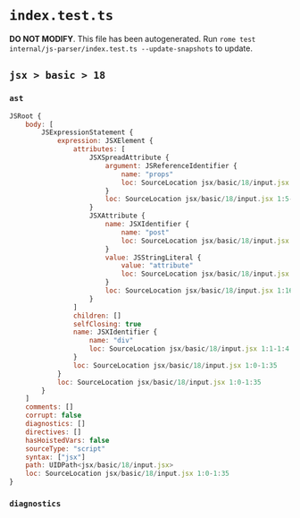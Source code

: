 # `index.test.ts`

**DO NOT MODIFY**. This file has been autogenerated. Run `rome test internal/js-parser/index.test.ts --update-snapshots` to update.

## `jsx > basic > 18`

### `ast`

```javascript
JSRoot {
	body: [
		JSExpressionStatement {
			expression: JSXElement {
				attributes: [
					JSXSpreadAttribute {
						argument: JSReferenceIdentifier {
							name: "props"
							loc: SourceLocation jsx/basic/18/input.jsx 1:9-1:14 (props)
						}
						loc: SourceLocation jsx/basic/18/input.jsx 1:5-1:15
					}
					JSXAttribute {
						name: JSXIdentifier {
							name: "post"
							loc: SourceLocation jsx/basic/18/input.jsx 1:16-1:20
						}
						value: JSStringLiteral {
							value: "attribute"
							loc: SourceLocation jsx/basic/18/input.jsx 1:21-1:32
						}
						loc: SourceLocation jsx/basic/18/input.jsx 1:16-1:32
					}
				]
				children: []
				selfClosing: true
				name: JSXIdentifier {
					name: "div"
					loc: SourceLocation jsx/basic/18/input.jsx 1:1-1:4
				}
				loc: SourceLocation jsx/basic/18/input.jsx 1:0-1:35
			}
			loc: SourceLocation jsx/basic/18/input.jsx 1:0-1:35
		}
	]
	comments: []
	corrupt: false
	diagnostics: []
	directives: []
	hasHoistedVars: false
	sourceType: "script"
	syntax: ["jsx"]
	path: UIDPath<jsx/basic/18/input.jsx>
	loc: SourceLocation jsx/basic/18/input.jsx 1:0-1:35
}
```

### `diagnostics`

```

```

